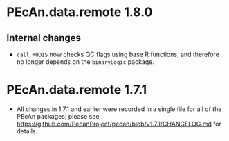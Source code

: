 # PEcAn.data.remote 1.8.0

## Internal changes

* `call_MODIS` now checks QC flags using base R functions, and therefore no longer depends on the `binaryLogic` package.

# PEcAn.data.remote 1.7.1

* All changes in 1.7.1 and earlier were recorded in a single file for all of the PEcAn packages; please see 
https://github.com/PecanProject/pecan/blob/v1.7.1/CHANGELOG.md for details.
